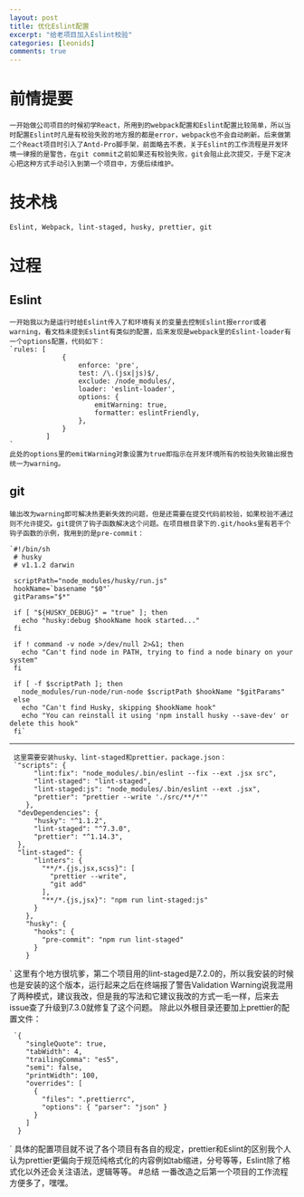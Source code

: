```yaml
---
layout: post
title: 优化Eslint配置
excerpt: "给老项目加入Eslint校验"
categories: [leonids]
comments: true
---
```

# 前情提要
    一开始做公司项目的时候初学React，所用到的webpack配置和Eslint配置比较简单，所以当时配置Eslint时凡是有校验失败的地方报的都是error，webpack也不会自动刷新。后来做第二个React项目时引入了Antd-Pro脚手架，前面略去不表，关于Eslint的工作流程是开发环境一律报的是警告，在git commit之前如果还有校验失败，git会阻止此次提交，于是下定决心把这种方式手动引入到第一个项目中，方便后续维护。
# 技术栈
    Eslint, Webpack, lint-staged, husky, prettier, git
# 过程
## Eslint
    一开始我以为是运行时给Eslint传入了和环境有关的变量去控制Eslint报error或者warning，看文档未提到Eslint有类似的配置，后来发现是webpack里的Eslint-loader有一个options配置，代码如下：
    `rules: [
                 {
                     enforce: 'pre',
                     test: /\.(jsx|js)$/,
                     exclude: /node_modules/,
                     loader: 'eslint-loader',
                     options: {
                         emitWarning: true,
                         formatter: eslintFriendly,
                     },
                 }
             ]
    `
    此处的options里的emitWarning对象设置为true即指示在开发环境所有的校验失败输出报告统一为warning。
## git
    输出改为warning即可解决热更新失效的问题，但是还需要在提交代码前校验，如果校验不通过则不允许提交。git提供了钩子函数解决这个问题。在项目根目录下的.git/hooks里有若干个钩子函数的示例，我用到的是pre-commit：
    
    `#!/bin/sh
     # husky
     # v1.1.2 darwin
     
     scriptPath="node_modules/husky/run.js"
     hookName=`basename "$0"`
     gitParams="$*"
     
     if [ "${HUSKY_DEBUG}" = "true" ]; then
       echo "husky:debug $hookName hook started..."
     fi
     
     if ! command -v node >/dev/null 2>&1; then
       echo "Can't find node in PATH, trying to find a node binary on your system"
     fi
     
     if [ -f $scriptPath ]; then
       node_modules/run-node/run-node $scriptPath $hookName "$gitParams"
     else
       echo "Can't find Husky, skipping $hookName hook"
       echo "You can reinstall it using 'npm install husky --save-dev' or delete this hook"
     fi`
***
     这里需要安装husky、lint-staged和prettier，package.json：
     `"scripts": {
          "lint:fix": "node_modules/.bin/eslint --fix --ext .jsx src",
          "lint-staged": "lint-staged",
          "lint-staged:js": "node_modules/.bin/eslint --ext .jsx",
          "prettier": "prettier --write './src/**/*'"
        },
      "devDependencies": {
          "husky": "^1.1.2",
          "lint-staged": "^7.3.0",
          "prettier": "^1.14.3",
      },
      "lint-staged": {
          "linters": {
            "**/*.{js,jsx,scss}": [
              "prettier --write",
              "git add"
            ],
            "**/*.{js,jsx}": "npm run lint-staged:js"
          }
        },
        "husky": {
          "hooks": {
            "pre-commit": "npm run lint-staged"
          }
        }
`
     这里有个地方很坑爹，第二个项目用的lint-staged是7.2.0的，所以我安装的时候也是安装的这个版本，运行起来之后在终端报了警告Validation Warning说我混用了两种模式，建议我改，但是我的写法和它建议我改的方式一毛一样，后来去issue查了升级到7.3.0就修复了这个问题。
     除此以外根目录还要加上prettier的配置文件：
     
     `{
        "singleQuote": true,
        "tabWidth": 4,
        "trailingComma": "es5",
        "semi": false,
        "printWidth": 100,
        "overrides": [
          {
            "files": ".prettierrc",
            "options": { "parser": "json" }
          }
        ]
      }
`
     具体的配置项目就不说了各个项目有各自的规定，prettier和Eslint的区别我个人认为prettier更偏向于规范纯格式化的内容例如tab缩进，分号等等，Eslint除了格式化以外还会关注语法，逻辑等等。 
#总结
    一番改造之后第一个项目的工作流程方便多了，嘿嘿。
     
